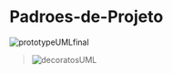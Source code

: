 # Padroes-de-Projeto
![prototypeUMLfinal](https://github.com/rick1135/Padroes-de-Projeto/assets/55491414/c0b5e3e0-4be6-442f-af97-a70eac893a0d)
> ![decoratosUML](https://user-images.githubusercontent.com/55491414/246310067-b93228b7-0625-473b-8f66-8ea6826997f2.jpeg)
